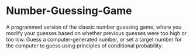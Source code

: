 # Number-Guessing-Game
A programmed version of the classic number guessing game, where you modify your guesses based on whether previous guesses were too high or too low. Guess a computer-generated number, or set a target number for the computer to guess using principles of conditional probability. 
